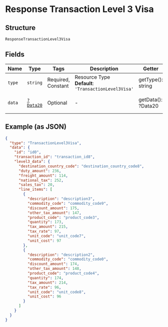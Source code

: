 
# Response Transaction Level 3 Visa

## Structure

`ResponseTransactionLevel3Visa`

## Fields

| Name | Type | Tags | Description | Getter | Setter |
|  --- | --- | --- | --- | --- | --- |
| `type` | `string` | Required, Constant | Resource Type<br>**Default**: `'TransactionLevel3Visa'` | getType(): string | setType(string type): void |
| `data` | [`?Data20`](../../doc/models/data-20.md) | Optional | - | getData(): ?Data20 | setData(?Data20 data): void |

## Example (as JSON)

```json
{
  "type": "TransactionLevel3Visa",
  "data": {
    "id": "id0",
    "transaction_id": "transaction_id8",
    "level3_data": {
      "destination_country_code": "destination_country_code8",
      "duty_amount": 236,
      "freight_amount": 114,
      "national_tax": 252,
      "sales_tax": 20,
      "line_items": [
        {
          "description": "description3",
          "commodity_code": "commodity_code9",
          "discount_amount": 175,
          "other_tax_amount": 147,
          "product_code": "product_code3",
          "quantity": 173,
          "tax_amount": 215,
          "tax_rate": 97,
          "unit_code": "unit_code7",
          "unit_cost": 97
        },
        {
          "description": "description2",
          "commodity_code": "commodity_code0",
          "discount_amount": 174,
          "other_tax_amount": 148,
          "product_code": "product_code4",
          "quantity": 174,
          "tax_amount": 214,
          "tax_rate": 96,
          "unit_code": "unit_code8",
          "unit_cost": 96
        }
      ]
    }
  }
}
```

